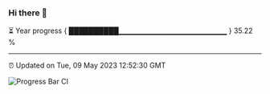 ### Hi there 👋

⏳ Year progress { ██████████▁▁▁▁▁▁▁▁▁▁▁▁▁▁▁▁▁▁▁▁ } 35.22 %

---

⏰ Updated on Tue, 09 May 2023 12:52:30 GMT

![Progress Bar CI](https://github.com/Shyam-Makwana/GitHub-Actions-Demo/workflows/Progress%20Bar%20CI/badge.svg)
